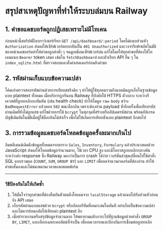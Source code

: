 # สรุปสาเหตุปัญหาที่ทำให้ระบบล่มบน Railway

## 1. คำขอแดชบอร์ดถูกปฏิเสธเพราะไม่มีโทเคน
ก่อนหน้านี้สคริปต์ฝั่งเบราว์เซอร์เรียก `GET /api/dashboard/:period` โดยไม่แนบส่วนหัว `Authorization` ส่งผลให้เซิร์ฟเวอร์ตอบกลับเป็น `401 Unauthorized` และวงจรรีเฟรชอัตโนมัติของหน้าแดชบอร์ดทำให้คำขอถูกส่งซ้ำ ๆ จนดูเหมือนเซิร์ฟเวอร์ล่ม แก้ไขโดยให้ทุกคำขอที่ต้องใช้โทเคนแนบ `Bearer` token เสมอ เช่นใน `fetchDashboard` และตัวเรียก API อื่น ๆ ใน `index_sqlite.html` ที่ตรวจสอบและตั้งค่าเฮดเดอร์ก่อนยิงคำขอ

## 2. รหัสผ่านเก็บแบบข้อความเปล่า
โค้ดเก่าตรวจสอบรหัสผ่านด้วยการเทียบสตริงดิบ ๆ ทำให้ผู้ใช้ทุกคนรวมถึงแอดมินถูกเก็บในฐานข้อมูลแบบ plaintext ทั้งหมด เมื่อบริการถูกรันบน Railway ที่บังคับใช้ HTTPS ตัวกลาง ระหว่างรีเควสต์ที่ถูกยกเลิกกะทันหัน (เช่น health check) ทำให้โมดูล `raw-body` ขว้าง `BadRequestError` แล้วตอบ `502` ขณะล็อกอิน เพราะต้องอ่าน payload ซ้ำอีกครั้งเพื่อเทียบรหัสผ่านเดิมที่ยังไม่ถูกแฮช แก้ไขด้วยการใช้ `bcrypt` ในทุกจุดที่สร้างหรืออัปเดตรหัสผ่าน พร้อมอัปเกรดบัญชีเดิมอัตโนมัติเมื่อผู้ใช้ล็อกอินได้สำเร็จ เพื่อไม่ให้เกิดการเทียบซ้ำแบบ plaintext อีกต่อไป

## 3. การรวมข้อมูลแดชบอร์ดโหลดข้อมูลครั้งละมากเกินไป
อิมพลีเมนต์เดิมดึงข้อมูลทั้งหมดจากตาราง `Sales`, `Inventory`, `Formulary` แล้วประมวลผลด้วย JavaScript ส่งผลให้โหลดข้อมูลจำนวนมาก, ใช้เวลา CPU สูง และมีโอกาสถูกยกเลิกกลางคันระหว่างส่ง response ซึ่ง Railway มองว่าเป็นการ crash ได้ง่าย เวอร์ชันล่าสุดเปลี่ยนไปใช้คำสั่ง SQL แบบรวมผล (`COUNT`, `SUM`, `GROUP BY`) และ `LIMIT` เพื่อลดจำนวนเรคอร์ดที่ต้องอ่าน ทำให้คำขอสั้นลงและไม่ชนเพดานเวลาของแพลตฟอร์ม

---
### วิธีป้องกันไม่ให้เกิดซ้ำ
1. ให้มั่นใจว่าทุกคำขอที่ต้องยืนยันตัวตนดึงโทเคนจาก `localStorage` แล้วแนบไปกับส่วนหัวก่อนยิง API เสมอ
2. เก็บรหัสผ่านแบบแฮชด้วย `bcrypt` หรืออัลกอริทึมที่เหมาะสมในทันที อย่าเก็บเป็นข้อความเปล่า และไม่ควรย้อนกลับไปเทียบค่า plaintext อีก
3. เมื่อทำรายงานหรือสรุปข้อมูลจำนวนมาก ให้พยายามผลักภาระไปที่ฐานข้อมูลด้วยคำสั่ง `GROUP BY`, `LIMIT`, และเลือกเฉพาะคอลัมน์ที่จำเป็น เพื่อลดเวลารอและป้องกันการเชื่อมต่อถูกยกเลิก

